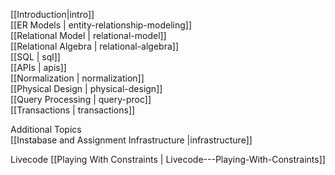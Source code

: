 [[Introduction|intro]]  
[[ER Models | entity-relationship-modeling]]  
[[Relational Model | relational-model]]  
[[Relational Algebra | relational-algebra]]  
[[SQL | sql]]  
[[APIs | apis]]  
[[Normalization | normalization]]  
[[Physical Design | physical-design]]  
[[Query Processing | query-proc]]  
[[Transactions | transactions]]  

Additional Topics  
[[Instabase and Assignment Infrastructure |infrastructure]]

Livecode
[[Playing With Constraints | Livecode---Playing-With-Constraints]]